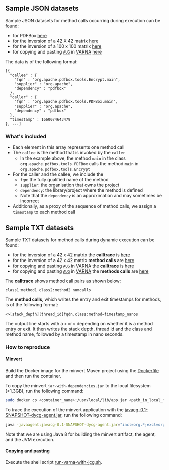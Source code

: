 ## Sample JSON datasets

Sample JSON datasets for method calls occurring during execution can be found:
- for PDFBox [here](https://kth-my.sharepoint.com/:u:/g/personal/deepikat_ug_kth_se/EXDt-aFckBdDiDBmGG34MKgBtgveYPQRVYNyrXLwk20d1A?e=joqta1)
- for the inversion of a 42 X 42 matrix [here](https://kth-my.sharepoint.com/:u:/g/personal/deepikat_ug_kth_se/EcR10VR86FNFtcqHb6JTEmYBzPd8AoqnYic4dDdIdcisNA?e=NMTBGi)
- for the inversion of a 100 x 100 matrix [here](https://kth-my.sharepoint.com/:u:/g/personal/deepikat_ug_kth_se/EVEXcc85WkxNuT4sfPQ_7ZkBrYo-ZXkszyUFQPhO5eQEuw?e=ugrZWd)
- for copying and pasting [`AUG`](https://en.wikipedia.org/wiki/Start_codon) in [VARNA](http://varna.lri.fr/) [here](https://kth-my.sharepoint.com/:u:/g/personal/deepikat_ug_kth_se/EXRotVN2q6dPn_oZDE5-bDoBQ0aGYDhXCXp4ZsoIDwqauw?e=BoUj7Y)

The data is of the following format:
```
[{
  "callee" : {
    "fqn" : "org.apache.pdfbox.tools.Encrypt.main",
    "supplier" : "org.apache",
    "dependency" : "pdfbox"
  },
  "caller" : {
    "fqn" : "org.apache.pdfbox.tools.PDFBox.main",
    "supplier" : "org.apache",
    "dependency" : "pdfbox"
  },
  "timestamp" : 1660074643479
}, ...]
```

### What's included
- Each element in this array represents one method call
- The `callee` is the method that is invoked by the `caller`
  - In the example above, the method `main` in the class `org.apache.pdfbox.tools.PDFBox` calls the method `main` in `org.apache.pdfbox.tools.Encrypt`
- For the caller and the callee, we include the
  - `fqn`: the fully qualified name of the method
  - `supplier`: the organisation that owns the project
  - `dependency`: the library/project where the method is defined
  - Note that the `dependency` is an approximation and may sometimes be incorrect
- Additionally, as a proxy of the sequence of method calls, we assign a `timestamp` to each method call


## Sample TXT datasets

Sample TXT datasets for method calls during dynamic execution can be found:
- for the inversion of a 42 x 42 matrix the **calltrace** is [here](https://kth-my.sharepoint.com/:t:/g/personal/cesarsv_ug_kth_se/EW4EL-_DEolAmRB93lBkcmQBxRn3kY88HLCGB_tbKkuAZQ)
- for the inversion of a 42 x 42 matrix **method calls** are [here](https://kth-my.sharepoint.com/:t:/g/personal/cesarsv_ug_kth_se/ESyJw9xuyrFLi6jiFDCQFWsBFFachyPJx90k8Ap1k5Gibg)
- for copying and pasting [`AUG`](https://en.wikipedia.org/wiki/Start_codon) in [VARNA](http://varna.lri.fr/) the **calltrace** is  [here](./varna-traces/calltrace.txt)
- for copying and pasting [`AUG`](https://en.wikipedia.org/wiki/Start_codon) in [VARNA](http://varna.lri.fr/) the **methods calls** are  [here](./varna-traces/methods-call.txt)

The **calltrace** shows method call pairs as shown below:

```text
class1:method1 class2:method2 numcalls
```
The **method calls**, which writes the entry and exit timestamps for methods, is of the following format:

```text
<>[stack_depth][thread_id]fqdn.class:method=timestamp_nanos
```

The output line starts with a `<` or `>` depending on whether it is a method entry or exit.
It then writes the stack depth, thread id and the class and method name, followed by a timestamp in nano seconds. 

### How to reproduce


#### Minvert

Build the Docker image for the minvert Maven project using the [Dockerfile](code/NWL2022/minvert/Dockerfile) and then run the container.

To copy the minvert `jar-with-dependencies.jar` to the local filesystem (>1.3GB), run the following command:

```bash
sudo docker cp <container_name>:/usr/local/lib/app.jar <path_in_local_file_system>
```

To trace the execution of the minvert application with the [javacg-0.1-SNAPSHOT-dycg-agent.jar](code/NWL2022/minvert-traces/javacg-0.1-SNAPSHOT-dycg-agent.jar), run the following command:

```bash 
java -javaagent:javacg-0.1-SNAPSHOT-dycg-agent.jar="incl=org.*;excl=org.apache.commons.lang3.*,org.nd4j.*,org.bytedeco.*" -cp javacg-0.1-SNAPSHOT-dycg-agent.jar:minvert-0.1-jar-with-dependencies-jdk8.jar -jar minvert-0.1-jar-with-dependencies-jdk8.jar > traces/minvert-trace.txt
``` 

Note that we are using Java 8 for building the minvert artifact, the agent, and the JVM execution. 

#### Copying and pasting

Execute the shell script [run-varna-with-jcg.sh](./varna-traces/run-varna-with-jcg.sh).